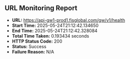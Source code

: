 ## URL Monitoring Report

- **URL:** https://api-gw1-prod1.fisglobal.com/gw/v1/health
- **Start Time:** 2025-05-24T21:12:42.134650
- **End Time:** 2025-05-24T21:12:42.328084
- **Total Time Taken:** 0.193434 seconds
- **HTTP Status Code:** 200
- **Status:** Success
- **Failure Reason:** N/A
